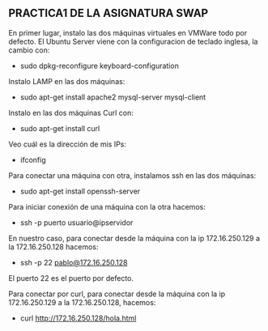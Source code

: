 ## PRACTICA1 DE LA ASIGNATURA SWAP
En primer lugar, instalo las dos máquinas virtuales en VMWare todo por defecto. El Ubuntu Server viene con la configuracion de teclado inglesa, la cambio con:

- sudo dpkg-reconfigure keyboard-configuration

Instalo LAMP en las dos máquinas:

- sudo apt-get install apache2 mysql-server mysql-client

Instalo en las dos máquinas Curl con:

- sudo apt-get install curl

Veo cuál es la dirección de mis IPs:

- ifconfig

Para conectar una máquina con otra, instalamos ssh en las dos máquinas:

- sudo apt-get install openssh-server

Para iniciar conexión de una máquina con la otra hacemos:

- ssh -p puerto usuario@ipservidor

En nuestro caso, para conectar desde la máquina con la ip 172.16.250.129 a la 172.16.250.128 hacemos:

- ssh -p 22 pablo@172.16.250.128

El puerto 22 es el puerto por defecto.

Para conectar por curl, para conectar desde la máquina con la ip 172.16.250.129 a la 172.16.250.128, hacemos:

- curl http://172.16.250.128/hola.html


